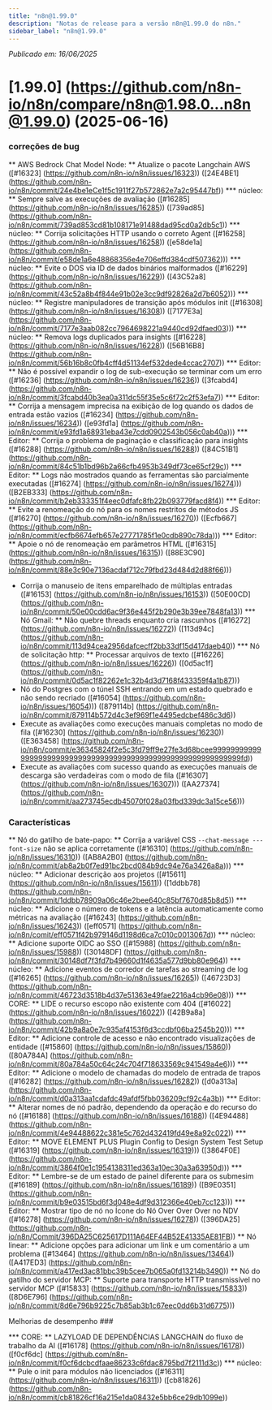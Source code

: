 ```yaml
---
title: "n8n@1.99.0"
description: "Notas de release para a versão n8n@1.99.0 do n8n."
sidebar_label: "n8n@1.99.0"
---
```


*Publicado em: 16/06/2025*

# [1.99.0] (https://github.com/n8n-io/n8n/compare/n8n@1.98.0...n8n@1.99.0) (2025-06-16)


### correções de bug

** AWS Bedrock Chat Model Node: ** Atualize o pacote Langchain AWS ([#16323] (https://github.com/n8n-io/n8n/issues/16323)) ([24E4BE1] (https://github.com/n8n-io/n8n/commit/24e4be1eCe1f5c1911f27b572862e7a2c95447bf))
*** núcleo: ** Sempre salve as execuções de avaliação ([#16285] (https://github.com/n8n-io/n8n/issues/16285)) ([739ad85] (https://github.com/n8n-io/n8n/commit/739ad853cd81b108171e91488dad95cd0a2db5c1))
*** núcleo: ** Corrija solicitações HTTP usando o correto Agent ([#16258] (https://github.com/n8n-io/n8n/issues/16258)) ([e58de1a] (https://github.com/n8n-io/n8n/commit/e58de1a6e48868356e4e706effd384cdf507362)))
*** núcleo: ** Evite o DOS via ID de dados binários malformados ([#16229] (https://github.com/n8n-io/n8n/issues/16229)) ([43C52a8] (https://github.com/n8n-io/n8n/commit/43c52a8b4f844e91b02e3cc9df92826a2d7b6052)))
*** núcleo: ** Registre manipuladores de transição após módulos init ([#16308] (https://github.com/n8n-io/n8n/issues/16308)) ([7177E3a] (https://github.com/n8n-io/n8n/commit/7177e3aab082cc7964698221a9440cd92dfaed03)))
*** núcleo: ** Remova logs duplicados para insights ([#16228] (https://github.com/n8n-io/n8n/issues/16228)) ([56B16B8] (https://github.com/n8n-io/n8n/commit/56b16b8c0fb4cff4d51134ef532dede4ccac2707))
*** Editor: ** Não é possível expandir o log de sub-execução se terminar com um erro ([#16236] (https://github.com/n8n-io/n8n/issues/16236)) ([3fcabd4] (https://github.com/n8n-io/n8n/commit/3fcabd40b3ea0a311dc55f35e5c6f72c2f53efa7))
*** Editor: ** Corrija a mensagem imprecisa na exibição de log quando os dados de entrada estão vazios ([#16234] (https://github.com/n8n-io/n8n/issues/16234)) ([e93fd1a] (https://github.com/n8n-io/n8n/commit/e93fd1a68931eba43e7cdd0902543b056c0ab40a)))
*** Editor: ** Corrija o problema de paginação e classificação para insights ([#16288] (https://github.com/n8n-io/n8n/issues/16288)) ([84C51B1] (https://github.com/n8n-io/n8n/commit/84c51b1bd96b2a66cfb4953b349df73ce65cf29c))
*** Editor: ** Logs não mostrados quando as ferramentas são parcialmente executadas ([#16274] (https://github.com/n8n-io/n8n/issues/16274))) ([B2EB333] (https://github.com/n8n-io/n8n/commit/b2eb333351f4eec0dfafc8fb22b093779facd8f4))
*** Editor: ** Evite a renomeação do nó para os nomes restritos de métodos JS ([#16270] (https://github.com/n8n-io/n8n/issues/16270)) ([Ecfb667] (https://github.com/n8n-io/n8n/commit/ecfb6674efb657e27771785f1e0cdb890c78da)))
*** Editor: ** Apoie o nó de renomeação em parâmetros HTML ([#16315] (https://github.com/n8n-io/n8n/issues/16315)) ([88E3C90] (https://github.com/n8n-io/n8n/commit/88e3c90e7136acdaf712c79fbd23d484d2d88f66)))
* Corrija o manuseio de itens emparelhado de múltiplas entradas ([#16153] (https://github.com/n8n-io/n8n/issues/16153)) ([50E00CD] (https://github.com/n8n-io/n8n/commit/50e00cdd6ac9f36e445f2b290e3b39ee7848fa13))
*** Nó Gmail: ** Não quebre threads enquanto cria rascunhos ([#16272] (https://github.com/n8n-io/n8n/issues/16272)) ([113d94c] (https://github.com/n8n-io/n8n/commit/113d94cea2956dafcecff2bb33df15d417daeb40))
*** Nó de solicitação http: ** Processar arquivos de texto ([#16226] (https://github.com/n8n-io/n8n/issues/16226)) ([0d5ac1f] (https://github.com/n8n-io/n8n/commit/0d5ac1f82262e1c32b4d3d7168f433359f4a1b87)))
* Nó do Postgres com o túnel SSH entrando em um estado quebrado e não sendo recriado ([#16054] (https://github.com/n8n-io/n8n/issues/16054))) ([879114b] (https://github.com/n8n-io/n8n/commit/879114b572d4c3ef969f1e4495edcbef486c3d6))
* Execute as avaliações como execuções manuais completas no modo de fila ([#16230] (https://github.com/n8n-io/n8n/issues/16230)) ([E363458] (https://github.com/n8n-io/n8n/commit/e36345824f2e5c3fd79ff9e27fe3d68bcee9999999999999999999999999999999999999999999999999999999999999fd))
* Execute as avaliações com sucesso quando as execuções manuais de descarga são verdadeiras com o modo de fila ([#16307] (https://github.com/n8n-io/n8n/issues/16307))) ([AA27374] (https://github.com/n8n-io/n8n/commit/aa273745ecdb45070f028a03fbd339dc3a15ce56)))


### Características

** Nó do gatilho de bate-papo: ** Corrija a variável CSS `--chat-message ---font-size` não se aplica corretamente ([#16310] (https://github.com/n8n-io/n8n/issues/16310)) ([AB8A2B0] (https://github.com/n8n-io/n8n/commit/ab8a2b0f7ed91bc2bcd084b9dc94e76a3426a8a)))
*** núcleo: ** Adicionar descrição aos projetos ([#15611] (https://github.com/n8n-io/n8n/issues/15611)) ([1ddbb78] (https://github.com/n8n-io/n8n/commit/1ddbb78909a06c46e2bee640c85bf7670d85b8d5))
*** núcleo: ** Adicione o número de tokens e a latência automaticamente como métricas na avaliação ([#16243] (https://github.com/n8n-io/n8n/issues/16243)) ([eff0571] (https://github.com/n8n-io/n8n/comit/eff0571f42b979146d1198d6ca7c010c0013067d))
*** núcleo: ** Adicione suporte OIDC ao SSO ([#15988] (https://github.com/n8n-io/n8n/issues/15988)) ([30148DF] (https://github.com/n8n-io/n8n/commit/30148df7f3fd7b49660d1f4635a577d9bb80e964))
*** núcleo: ** Adicione eventos de corredor de tarefas ao streaming de log ([#16265] (https://github.com/n8n-io/n8n/issues/16265)) ([46723D3] (https://github.com/n8n-io/n8n/commit/46723d3518b4d37e51363e49fae2216a4cb96e08)))
*** CORE: ** LIDE o recurso escopo não existente com 404 ([#16022] (https://github.com/n8n-io/n8n/issues/16022)) ([42B9a8a] (https://github.com/n8n-io/n8n/commit/42b9a8a0e7c935af4153f6d3ccdbf06ba2545b20)))
*** Editor: ** Adicione controle de acesso e não encontrado visualizações de entidade ([#15860] (https://github.com/n8n-io/n8n/issues/15860)) ([80A784A] (https://github.com/n8n-io/n8n/commit/80a784a50c64c24c704f718633569c941549a4e6)))
*** Editor: ** Adicione o modelo de chamadas do modelo de entrada de trapos ([#16282] (https://github.com/n8n-io/n8n/issues/16282)) ([d0a313a] (https://github.com/n8n-io/n8n/commit/d0a313aa1cdafdc49afdf5fbb036209cf92c4a3b))
*** Editor: ** Alterar nomes de nó padrão, dependendo da operação e do recurso do nó ([#16188] (https://github.com/n8n-io/n8n/issues/16188)) ([4E94488] (https://github.com/n8n-io/n8n/commit/4e94488622c381e5c762d432419fd49e8a92c022))
*** Editor: ** MOVE ELEMENT PLUS Plugin Config to Design System Test Setup ([#16319] (https://github.com/n8n-io/n8n/issues/16319))) ([3864F0E] (https://github.com/n8n-io/n8n/commit/3864f0e1c1954138311ed363a10ec30a3a63950d)))
*** Editor: ** Lembre-se de um estado de painel diferente para os submesim ([#16189] (https://github.com/n8n-io/n8n/issues/16189)) ([B9E0351] (https://github.com/n8n-io/n8n/commit/b9e03515bd6f3d048e4df9d312366e40eb7cc123)))
*** Editor: ** Mostrar tipo de nó no Ícone do Nó Over Over Over no NDV ([#16278] (https://github.com/n8n-io/n8n/issues/16278)) ([396DA25] (https://github.com/n8n-io/n8n/Commit/396DA25C625617D111A64EF44B52E41335AE81FB))
** Nó linear: ** Adicione opções para adicionar um link e um comentário a um problema ([#13464] (https://github.com/n8n-io/n8n/issues/13464)) ([A417ED3] (https://github.com/n8n-io/n8n/commit/a417ed3ac81bbc39b5cee7b065a0fd13214b3490))
** Nó do gatilho do servidor MCP: ** Suporte para transporte HTTP transmissível no servidor MCP ([#15833] (https://github.com/n8n-io/n8n/issues/15833)) ([8D6E796] (https://github.com/n8n-io/n8n/commit/8d6e796b9225c7b85ab3b1c67eec0dd6b31d6775)))


Melhorias de desempenho ###

*** CORE: ** LAZYLOAD DE DEPENDÊNCIAS LANGCHAIN ​​do fluxo de trabalho da AI ([#16178] (https://github.com/n8n-io/n8n/issues/16178)) ([f0cf6dc] (https://github.com/n8n-io/n8n/commit/f0cf6dcbcdfaae86233c6fdac8795bd7f2111d3c))
*** núcleo: ** Pule o init para módulos não licenciados ([#16311] (https://github.com/n8n-io/n8n/issues/16311)) ([cb81826] (https://github.com/n8n-io/n8n/commit/cb81826cf16a215e1da08432e5bb6ce29db1099e))
